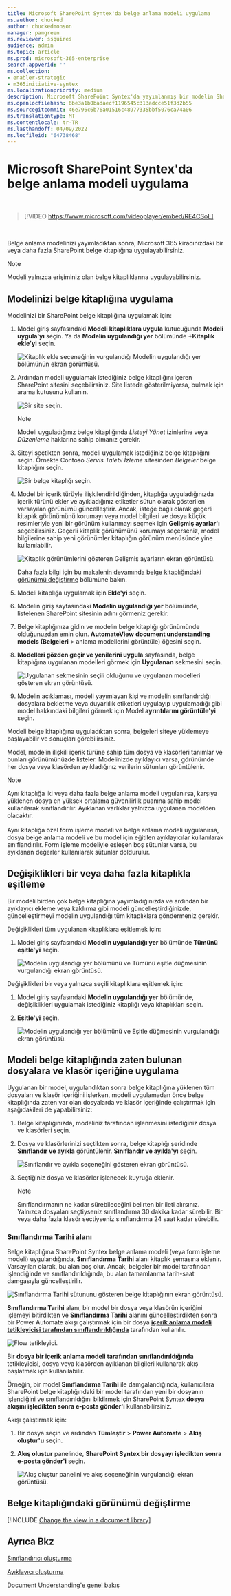 ```yaml
---
title: Microsoft SharePoint Syntex'da belge anlama modeli uygulama
ms.author: chucked
author: chuckedmonson
manager: pamgreen
ms.reviewer: ssquires
audience: admin
ms.topic: article
ms.prod: microsoft-365-enterprise
search.appverid: ''
ms.collection:
- enabler-strategic
- m365initiative-syntex
ms.localizationpriority: medium
description: Microsoft SharePoint Syntex'da yayımlanmış bir modelin SharePoint belge kitaplığına nasıl uygulanacağını öğrenin.
ms.openlocfilehash: 6be3a1b0badaecf1196545c313adcce51f3d2b55
ms.sourcegitcommit: 46e796c6b76a01516c48977335bbf5076ca74a06
ms.translationtype: MT
ms.contentlocale: tr-TR
ms.lasthandoff: 04/09/2022
ms.locfileid: "64738468"
---
```

# <a name="apply-a-document-understanding-model-in-microsoft-sharepoint-syntex"></a>Microsoft SharePoint Syntex'da belge anlama modeli uygulama

</br>

> [!VIDEO https://www.microsoft.com/videoplayer/embed/RE4CSoL]

</br>

Belge anlama modelinizi yayımladıktan sonra, Microsoft 365 kiracınızdaki bir veya daha fazla SharePoint belge kitaplığına uygulayabilirsiniz.

> [!NOTE]
> Modeli yalnızca erişiminiz olan belge kitaplıklarına uygulayabilirsiniz.


## <a name="apply-your-model-to-a-document-library"></a>Modelinizi belge kitaplığına uygulama

Modelinizi bir SharePoint belge kitaplığına uygulamak için:

1. Model giriş sayfasındaki **Modeli kitaplıklara uygula** kutucuğunda **Modeli uygula'yı** seçin. Ya da **Modelin uygulandığı yer** bölümünde **+Kitaplık ekle'yi** seçin.

    ![Kitaplık ekle seçeneğinin vurgulandığı Modelin uygulandığı yer bölümünün ekran görüntüsü.](../media/content-understanding/apply-to-library.png)

2. Ardından modeli uygulamak istediğiniz belge kitaplığını içeren SharePoint sitesini seçebilirsiniz. Site listede gösterilmiyorsa, bulmak için arama kutusunu kullanın.

    ![Bir site seçin.](../media/content-understanding/site-search.png)

    > [!NOTE]
    > Modeli uyguladığınız belge kitaplığında *Listeyi Yönet* izinlerine veya *Düzenleme* haklarına sahip olmanız gerekir.

3. Siteyi seçtikten sonra, modeli uygulamak istediğiniz belge kitaplığını seçin. Örnekte Contoso *Servis Talebi İzleme* sitesinden *Belgeler* belge kitaplığını seçin.

    ![Bir belge kitaplığı seçin.](../media/content-understanding/select-doc-library.png)

4. Model bir içerik türüyle ilişkilendirildiğinden, kitaplığa uyguladığınızda içerik türünü ekler ve ayıkladığınız etiketler sütun olarak gösterilen varsayılan görünümü güncelleştirir. Ancak, isteğe bağlı olarak geçerli kitaplık görünümünü korumayı veya model bilgileri ve dosya küçük resimleriyle yeni bir görünüm kullanmayı seçmek için **Gelişmiş ayarlar'ı** seçebilirsiniz. Geçerli kitaplık görünümünü korumayı seçerseniz, model bilgilerine sahip yeni görünümler kitaplığın görünüm menüsünde yine kullanılabilir.

    ![Kitaplık görünümlerini gösteren Gelişmiş ayarların ekran görüntüsü.](../media/content-understanding/library-view.png)

    Daha fazla bilgi için bu [makalenin devamında belge kitaplığındaki görünümü değiştirme](#change-the-view-in-a-document-library) bölümüne bakın.

5. Modeli kitaplığa uygulamak için **Ekle'yi** seçin.

6. Modelin giriş sayfasındaki **Modelin uygulandığı yer** bölümünde, listelenen SharePoint sitesinin adını görmeniz gerekir.

7. Belge kitaplığınıza gidin ve modelin belge kitaplığı görünümünde olduğunuzdan emin olun. **AutomateView** **document understanding models (Belgeleri** >  anlama modellerini görüntüle) öğesini seçin.

8. **Modelleri gözden geçir ve yenilerini uygula** sayfasında, belge kitaplığına uygulanan modelleri görmek için **Uygulanan** sekmesini seçin.

    ![Uygulanan sekmesinin seçili olduğunu ve uygulanan modelleri gösteren ekran görüntüsü.](../media/content-understanding/applied-models.png) 

9. Modelin açıklaması, modeli yayımlayan kişi ve modelin sınıflandırdığı dosyalara bekletme veya duyarlılık etiketleri uygulayıp uygulamadığı gibi model hakkındaki bilgileri görmek için Model **ayrıntılarını görüntüle'yi** seçin.

Modeli belge kitaplığına uyguladıktan sonra, belgeleri siteye yüklemeye başlayabilir ve sonuçları görebilirsiniz.

Model, modelin ilişkili içerik türüne sahip tüm dosya ve klasörleri tanımlar ve bunları görünümünüzde listeler. Modelinizde ayıklayıcı varsa, görünümde her dosya veya klasörden ayıkladığınız verilerin sütunları görüntülenir.

> [!NOTE]
> Aynı kitaplığa iki veya daha fazla belge anlama modeli uygulanırsa, karşıya yüklenen dosya en yüksek ortalama güvenilirlik puanına sahip model kullanılarak sınıflandırılır. Ayıklanan varlıklar yalnızca uygulanan modelden olacaktır. <br><br>Aynı kitaplığa özel form işleme modeli ve belge anlama modeli uygulanırsa, dosya belge anlama modeli ve bu model için eğitilen ayıklayıcılar kullanılarak sınıflandırılır. Form işleme modeliyle eşleşen boş sütunlar varsa, bu ayıklanan değerler kullanılarak sütunlar doldurulur.

## <a name="sync-changes-to-one-or-more-libraries"></a>Değişiklikleri bir veya daha fazla kitaplıkla eşitleme

Bir modeli birden çok belge kitaplığına yayımladığınızda ve ardından bir ayıklayıcı ekleme veya kaldırma gibi modeli güncelleştirdiğinizde, güncelleştirmeyi modelin uygulandığı tüm kitaplıklara göndermeniz gerekir.

Değişiklikleri tüm uygulanan kitaplıklara eşitlemek için:

1. Model giriş sayfasındaki **Modelin uygulandığı yer** bölümünde **Tümünü eşitle'yi** seçin.

    ![Modelin uygulandığı yer bölümünü ve Tümünü eşitle düğmesinin vurgulandığı ekran görüntüsü.](../media/content-understanding/sync-all-button.png) 

Değişiklikleri bir veya yalnızca seçili kitaplıklara eşitlemek için:

1. Model giriş sayfasındaki **Modelin uygulandığı yer** bölümünde, değişiklikleri uygulamak istediğiniz kitaplığı veya kitaplıkları seçin.

2. **Eşitle'yi** seçin.

    ![Modelin uygulandığı yer bölümünü ve Eşitle düğmesinin vurgulandığı ekran görüntüsü.](../media/content-understanding/sync-button.png) 

## <a name="apply-the-model-to-files-and-folder-content-already-in-the-document-library"></a>Modeli belge kitaplığında zaten bulunan dosyalara ve klasör içeriğine uygulama

Uygulanan bir model, uygulandıktan sonra belge kitaplığına yüklenen tüm dosyaları ve klasör içeriğini işlerken, modeli uygulamadan önce belge kitaplığında zaten var olan dosyalarda ve klasör içeriğinde çalıştırmak için aşağıdakileri de yapabilirsiniz:

1. Belge kitaplığınızda, modeliniz tarafından işlenmesini istediğiniz dosya ve klasörleri seçin.

2. Dosya ve klasörlerinizi seçtikten sonra, belge kitaplığı şeridinde **Sınıflandır ve ayıkla** görüntülenir. **Sınıflandır ve ayıkla'yı** seçin.

      ![Sınıflandır ve ayıkla seçeneğini gösteren ekran görüntüsü.](../media/content-understanding/extract-classify.png) 

3. Seçtiğiniz dosya ve klasörler işlenecek kuyruğa eklenir.

    > [!NOTE]
    > Sınıflandırmanın ne kadar sürebileceğini belirten bir ileti alırsınız. Yalnızca dosyaları seçtiyseniz sınıflandırma 30 dakika kadar sürebilir. Bir veya daha fazla klasör seçtiyseniz sınıflandırma 24 saat kadar sürebilir.

### <a name="classification-date-field"></a>Sınıflandırma Tarihi alanı

Belge kitaplığına SharePoint Syntex belge anlama modeli (veya form işleme modeli) uygulandığında, **Sınıflandırma Tarihi** alanı kitaplık şemasına eklenir. Varsayılan olarak, bu alan boş olur. Ancak, belgeler bir model tarafından işlendiğinde ve sınıflandırıldığında, bu alan tamamlanma tarih-saat damgasıyla güncelleştirilir. 

   ![Sınıflandırma Tarihi sütununu gösteren belge kitaplığının ekran görüntüsü.](../media/content-understanding/class-date-column.png) 

**Sınıflandırma Tarihi** alanı, bir model bir dosya veya klasörün içeriğini işlemeyi bitirdikten ve **Sınıflandırma Tarihi** alanını güncelleştirdikten sonra bir Power Automate akışı çalıştırmak için bir dosya [**içerik anlama modeli tetikleyicisi tarafından sınıflandırıldığında**](/connectors/sharepointonline/#when-a-file-is-classified-by-a-content-understanding-model) tarafından kullanılır.

   ![Flow tetikleyici.](../media/content-understanding/trigger.png)

Bir **dosya bir içerik anlama modeli tarafından sınıflandırıldığında** tetikleyicisi, dosya veya klasörden ayıklanan bilgileri kullanarak akış başlatmak için kullanılabilir.

Örneğin, bir model **Sınıflandırma Tarihi** ile damgalandığında, kullanıcılara SharePoint belge kitaplığındaki bir model tarafından yeni bir dosyanın işlendiğini ve sınıflandırıldığını bildirmek için SharePoint Syntex **dosya akışını işledikten sonra e-posta gönder'i** kullanabilirsiniz.

Akışı çalıştırmak için:

1. Bir dosya seçin ve ardından **Tümleştir** >  **Power Automate** >  **Akış oluştur'u** seçin.

2. **Akış oluştur** panelinde, **SharePoint Syntex bir dosyayı işledikten sonra e-posta gönder'i** seçin.

    ![Akış oluştur panelini ve akış seçeneğinin vurgulandığı ekran görüntüsü.](../media/content-understanding/integrate-create-flow.png) 

## <a name="change-the-view-in-a-document-library"></a>Belge kitaplığındaki görünümü değiştirme

[!INCLUDE [Change the view in a document library](../includes/change-library-view.md)]

## <a name="see-also"></a>Ayrıca Bkz

[Sınıflandırıcı oluşturma](create-a-classifier.md)

[Ayıklayıcı oluşturma](create-an-extractor.md)

[Document Understanding'e genel bakış](document-understanding-overview.md)
